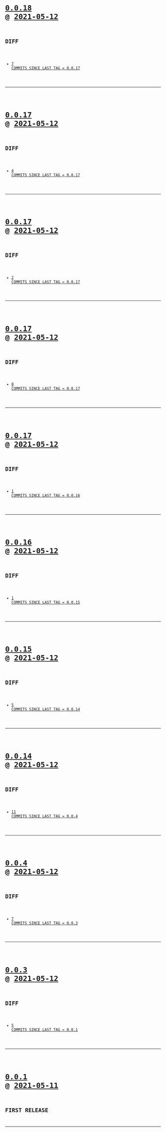 <code>

# [0.0.18](https://github.com/cogsmith/devking-vscode/compare/0.0.18...main) @ [2021-05-12](https://github.com/cogsmith/devking-vscode/releases/tag/0.0.18) 

## DIFF
- [7 COMMITS SINCE LAST TAG = 0.0.17](https://github.com/cogsmith/devking-vscode/compare/0.0.17...0.0.18)

</code>

---
<code>

# [0.0.17](https://github.com/cogsmith/devking-vscode/compare/0.0.17...main) @ [2021-05-12](https://github.com/cogsmith/devking-vscode/releases/tag/0.0.17) 

## DIFF
- [4 COMMITS SINCE LAST TAG = 0.0.17](https://github.com/cogsmith/devking-vscode/compare/0.0.17...0.0.17)

</code>

---
<code>

# [0.0.17](https://github.com/cogsmith/devking-vscode/compare/0.0.17...main) @ [2021-05-12](https://github.com/cogsmith/devking-vscode/releases/tag/0.0.17) 

## DIFF
- [2 COMMITS SINCE LAST TAG = 0.0.17](https://github.com/cogsmith/devking-vscode/compare/0.0.17...0.0.17)

</code>

---
<code>

# [0.0.17](https://github.com/cogsmith/devking-vscode/compare/0.0.17...main) @ [2021-05-12](https://github.com/cogsmith/devking-vscode/releases/tag/0.0.17) 

## DIFF
- [0 COMMITS SINCE LAST TAG = 0.0.17](https://github.com/cogsmith/devking-vscode/compare/0.0.17...0.0.17)

</code>

---
<code>

# [0.0.17](https://github.com/cogsmith/devking-vscode/compare/0.0.17...main) @ [2021-05-12](https://github.com/cogsmith/devking-vscode/releases/tag/0.0.17) 

## DIFF
- [1 COMMITS SINCE LAST TAG = 0.0.16](https://github.com/cogsmith/devking-vscode/compare/0.0.16...0.0.17)

</code>

---
<code>

# [0.0.16](https://github.com/cogsmith/devking-vscode/compare/0.0.16...main) @ [2021-05-12](https://github.com/cogsmith/devking-vscode/releases/tag/0.0.16) 

## DIFF
- [1 COMMITS SINCE LAST TAG = 0.0.15](https://github.com/cogsmith/devking-vscode/compare/0.0.15...0.0.16)

</code>

---
<code>

# [0.0.15](https://github.com/cogsmith/devking-vscode/compare/0.0.15...main) @ [2021-05-12](https://github.com/cogsmith/devking-vscode/releases/tag/0.0.15) 

## DIFF
- [5 COMMITS SINCE LAST TAG = 0.0.14](https://github.com/cogsmith/devking-vscode/compare/0.0.14...0.0.15)

</code>

---
<code>

# [0.0.14](https://github.com/cogsmith/devking-vscode/compare/0.0.14...main) @ [2021-05-12](https://github.com/cogsmith/devking-vscode/releases/tag/0.0.14) 

## DIFF
- [11 COMMITS SINCE LAST TAG = 0.0.4](https://github.com/cogsmith/devking-vscode/compare/0.0.4...0.0.14)

</code>

---
<code>

# [0.0.4](https://github.com/cogsmith/devking-vscode/compare/0.0.4...main) @ [2021-05-12](https://github.com/cogsmith/devking-vscode/releases/tag/0.0.4) 

## DIFF
- [7 COMMITS SINCE LAST TAG = 0.0.3](https://github.com/cogsmith/devking-vscode/compare/0.0.3...0.0.4)

</code>

---
<code>

# [0.0.3](https://github.com/cogsmith/devking-vscode/compare/0.0.3...main) @ [2021-05-12](https://github.com/cogsmith/devking-vscode/releases/tag/0.0.3) 

## DIFF
- [5 COMMITS SINCE LAST TAG = 0.0.1](https://github.com/cogsmith/devking-vscode/compare/0.0.1...0.0.3)

</code>

---
<code>

# [0.0.1](https://github.com/cogsmith/devking-vscode/compare/0.0.1...main) @ [2021-05-11](https://github.com/cogsmith/devking-vscode/releases/tag/0.0.1) 

## FIRST RELEASE

</code>

---

